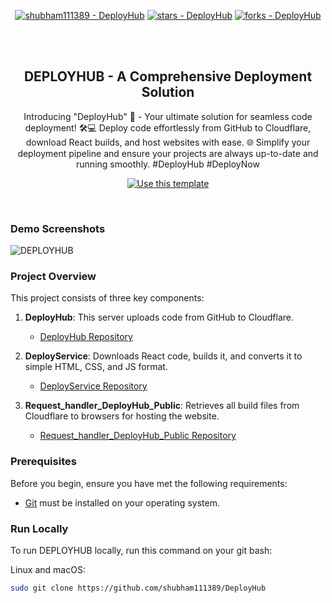 <div align="center">
  
[![shubham111389 - DeployHub](https://img.shields.io/static/v1?label=shubham111389&message=DeployHub&color=blue&logo=github)](https://github.com/shubham111389/DeployHub "Go to GitHub repo")
[![stars - DeployHub](https://img.shields.io/github/stars/shubham111389/DeployHub?style=social)](https://github.com/shubham111389/DeployHub)
[![forks - DeployHub](https://img.shields.io/github/forks/shubham111389/DeployHub?style=social)](https://github.com/shubham111389/DeployHub)

<br />
<br />

<h2 align="center">DEPLOYHUB - A Comprehensive Deployment Solution</h2>

Introducing "DeployHub" 🚀 - Your ultimate solution for seamless code deployment! 🛠️💻 Deploy code effortlessly from GitHub to Cloudflare, download React builds, and host websites with ease. 🌐 Simplify your deployment pipeline and ensure your projects are always up-to-date and running smoothly. #DeployHub #DeployNow

<div align="center">

[![Use this template](https://img.shields.io/badge/Generate-Use_this_template-2ea44f?style=for-the-badge)](https://github.com/shubham111389/DeployHub/generate)


</div>
</div>

<br />

### Demo Screenshots
![DEPLOYHUB](https://github.com/shubham111389/DeployHub/blob/main/src/images/Screenshot%202023-08-13%20124031.png?raw=true "Optional Title")

### Project Overview

This project consists of three key components:

1. **DeployHub**: This server uploads code from GitHub to Cloudflare.
   - [DeployHub Repository](https://github.com/shubham111389/DeployHub)
   
2. **DeployService**: Downloads React code, builds it, and converts it to simple HTML, CSS, and JS format.
   - [DeployService Repository](https://github.com/shubham111389/DeployFunc_for_DeployHUB)
   
3. **Request_handler_DeployHub_Public**: Retrieves all build files from Cloudflare to browsers for hosting the website.
   - [Request_handler_DeployHub_Public Repository](https://github.com/shubham111389/Request_handler_DeloyHUb)

### Prerequisites

Before you begin, ensure you have met the following requirements:

* [Git](https://git-scm.com/downloads "Download Git") must be installed on your operating system.

### Run Locally

To run DEPLOYHUB locally, run this command on your git bash:

Linux and macOS:

```bash
sudo git clone https://github.com/shubham111389/DeployHub
